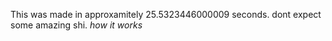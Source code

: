 This was made in approxamitely 25.5323446000009  seconds. dont expect some amazing shi.
_how it works_
